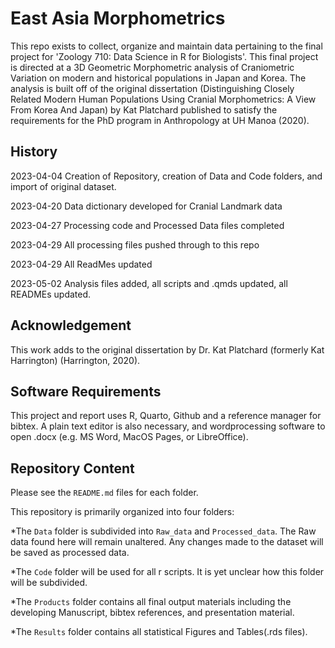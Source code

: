 # East Asia Morphometrics

This repo exists to collect, organize and maintain data pertaining to the final project for 'Zoology 710: Data Science in R for Biologists'. This final project is directed at a 3D Geometric Morphometric analysis of Craniometric Variation on modern and historical populations in Japan and Korea. The analysis is built off of the original dissertation (Distinguishing Closely Related Modern Human Populations Using Cranial Morphometrics: A View From Korea And Japan) by Kat Platchard published to satisfy the requirements for the PhD program in Anthropology at UH Manoa (2020). 

## History

2023-04-04 Creation of Repository, creation of Data and Code folders, and import of original dataset. 

2023-04-20 Data dictionary developed for Cranial Landmark data

2023-04-27 Processing code and Processed Data files completed

2023-04-29 All processing files pushed through to this repo

2023-04-29 All ReadMes updated

2023-05-02 Analysis files added, all scripts and .qmds updated, all READMEs updated.

## Acknowledgement

This work adds to the original dissertation by Dr. Kat Platchard (formerly Kat Harrington) (Harrington, 2020).

## Software Requirements

This project and report uses R, Quarto, Github and a reference manager for bibtex. A plain text editor is also necessary, and wordprocessing software to open .docx (e.g. MS Word, MacOS Pages, or LibreOffice).

## Repository Content

Please see the `README.md` files for each folder. 

This repository is primarily organized into four folders:

*The `Data` folder is subdivided into `Raw_data` and `Processed_data`. The Raw data found here will remain unaltered. Any changes made to the dataset will be saved as processed data.

*The `Code` folder will be used for all r scripts. It is yet unclear how this folder will be subdivided.

*The `Products` folder contains all final output materials including the developing Manuscript, bibtex references, and presentation material. 

*The `Results` folder contains all statistical Figures and Tables(.rds files). 